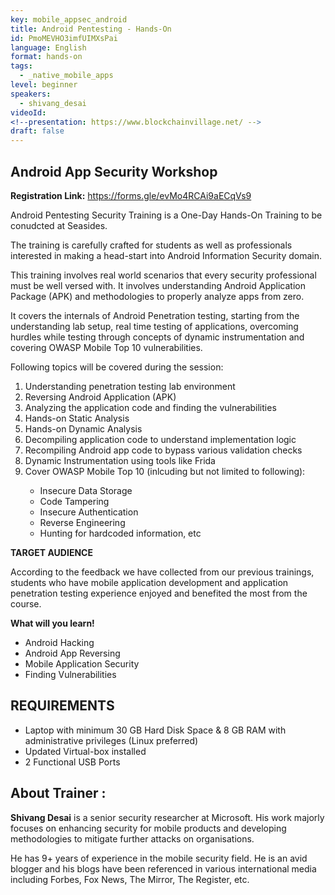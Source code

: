 ```yaml
---
key: mobile_appsec_android
title: Android Pentesting - Hands-On
id: PmoMEVHO3imfUIMXsPai
language: English
format: hands-on
tags:
  - _native_mobile_apps
level: beginner
speakers:
  - shivang_desai
videoId: 
<!--presentation: https://www.blockchainvillage.net/ -->
draft: false
---
```

<h2>Android App Security Workshop</h2>

<b>Registration Link:</b> https://forms.gle/evMo4RCAi9aECqVs9
<br>

Android Pentesting Security Training is a One-Day Hands-On Training to be conudcted at Seasides. 

The training is carefully crafted for students as well as professionals interested in making a head-start into Android Information Security domain. 

This training involves real world scenarios that every security professional must be well versed with. It involves understanding Android Application Package (APK) and methodologies to properly analyze apps from zero. 

It covers the internals of Android Penetration testing, starting from the understanding lab setup, real time testing of applications, overcoming hurdles while testing through concepts of dynamic instrumentation and covering OWASP Mobile Top 10 vulnerabilities.

Following topics will be covered during the session:
<ol>
    <li>Understanding penetration testing lab environment</li>
    <li>Reversing Android Application (APK)</li>
    <li>Analyzing the application code and finding the vulnerabilities</li>
    <li>Hands-on Static Analysis</li>
    <li>Hands-on Dynamic Analysis</li>
    <li>Decompiling application code to understand implementation logic</li>
    <li>Recompiling Android app code to bypass various validation checks</li>
    <li>Dynamic Instrumentation using tools like Frida</li>
    <li>Cover OWASP Mobile Top 10 (inlcuding but not limited to following):</li>
    <ul>
      <li>Insecure Data Storage</li>
      <li>Code Tampering</li>
      <li>Insecure Authentication</li>
      <li>Reverse Engineering</li>
      <li>Hunting for hardcoded information, etc</li>
    </ul>
</ol>

**TARGET AUDIENCE**

According to the feedback we have collected from our previous trainings, students who have mobile application development and application penetration testing experience enjoyed and benefited the most from the course.

**What will you learn!**
<ul>
<li>Android Hacking</li>
<li>Android App Reversing</li>
<li>Mobile Application Security</li>
<li>Finding Vulnerabilities</li>
</ul>

 

<h2>REQUIREMENTS</h2>
<ul>
<li>Laptop with minimum 30 GB Hard Disk Space & 8 GB RAM with administrative privileges (Linux preferred) </li>
<li>Updated Virtual-box installed</li>
<li>2 Functional USB Ports</li>
</ul>

<h2>About Trainer :</h2>

**Shivang Desai** is a senior security researcher at Microsoft. His work majorly focuses on enhancing security for mobile products and developing methodologies to mitigate further attacks on organisations.

He has 9+ years of experience in the mobile security field. He is an avid blogger and his blogs have been referenced in various international media including Forbes, Fox News, The Mirror, The Register, etc. 

<!--
<a align="center" class="btn primary" target="_blank" rel="noopener" href="https://docs.google.com/forms/d/1l0JWU9j-t_i0xJDF6NK7SPQoevcGx_ijkmsMoyvmxPk">Register</a>
-->